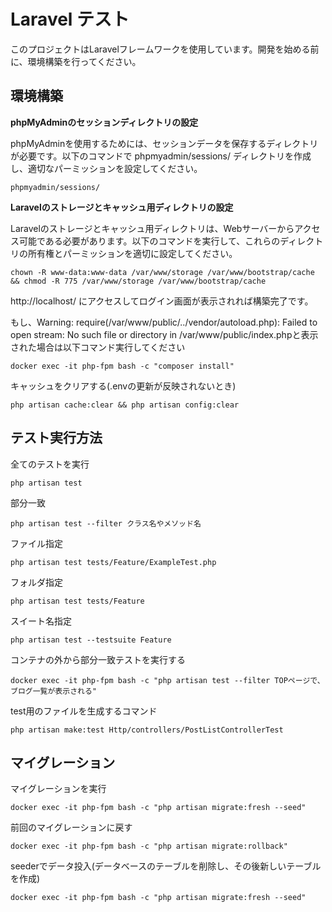 # Laravel テスト

このプロジェクトはLaravelフレームワークを使用しています。開発を始める前に、環境構築を行ってください。


## 環境構築
**phpMyAdminのセッションディレクトリの設定**

phpMyAdminを使用するためには、セッションデータを保存するディレクトリが必要です。以下のコマンドで phpmyadmin/sessions/ ディレクトリを作成し、適切なパーミッションを設定してください。
```shell
phpmyadmin/sessions/
```

**Laravelのストレージとキャッシュ用ディレクトリの設定**

Laravelのストレージとキャッシュ用ディレクトリは、Webサーバーからアクセス可能である必要があります。以下のコマンドを実行して、これらのディレクトリの所有権とパーミッションを適切に設定してください。
```shell
chown -R www-data:www-data /var/www/storage /var/www/bootstrap/cache && chmod -R 775 /var/www/storage /var/www/bootstrap/cache
```

http://localhost/ にアクセスしてログイン画面が表示されれば構築完了です。

もし、Warning: require(/var/www/public/../vendor/autoload.php): Failed to open stream: No such file or directory in /var/www/public/index.phpと表示された場合は以下コマンド実行してください
```shell
docker exec -it php-fpm bash -c "composer install"
```


キャッシュをクリアする(.envの更新が反映されないとき)
```shell
php artisan cache:clear && php artisan config:clear 
```


## テスト実行方法

全てのテストを実行
```shell
php artisan test
```

部分一致
```shell
php artisan test --filter クラス名やメソッド名
```

ファイル指定
```
php artisan test tests/Feature/ExampleTest.php
```

フォルダ指定
```shell
php artisan test tests/Feature
```

スイート名指定
```shell
php artisan test --testsuite Feature
```

コンテナの外から部分一致テストを実行する
```shell
docker exec -it php-fpm bash -c "php artisan test --filter TOPページで、ブログ一覧が表示される"
```



test用のファイルを生成するコマンド
```shell
php artisan make:test Http/controllers/PostListControllerTest
```


## マイグレーション
マイグレーションを実行
```shell
docker exec -it php-fpm bash -c "php artisan migrate:fresh --seed"
```

前回のマイグレーションに戻す
```shell
docker exec -it php-fpm bash -c "php artisan migrate:rollback"
```

seederでデータ投入(データベースのテーブルを削除し、その後新しいテーブルを作成)
```shell
docker exec -it php-fpm bash -c "php artisan migrate:fresh --seed"
```


